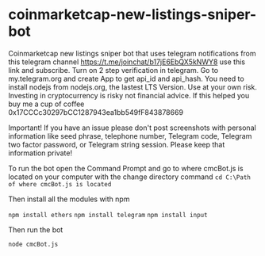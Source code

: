 # coinmarketcap-new-listings-sniper-bot
Coinmarketcap new listings sniper bot that uses 
telegram notifications from this telegram channel
https://t.me/joinchat/b17jE6EbQX5kNWY8 use this link and subscribe.
Turn on 2 step verification in telegram.
Go to my.telegram.org and create App to get api_id and api_hash.
You need to install nodejs from nodejs.org, the lastest LTS Version. 
Use at your own risk. Investing in cryptocurrency is risky not financial advice.
If this helped you buy me a cup of coffee 0x17CCCc30297bCC1287943ea1bb549fF843878669

Important! 
If you have an issue please don't post screenshots with personal information like seed phrase, telephone number, Telegram code, Telegram two factor password, or Telegram string session. Please keep that information private!

To run the bot open the Command Prompt and go to where cmcBot.js is located on your computer with the change directory command 
```cd C:\Path of where cmcBot.js is located```

Then install all the modules with npm

```npm install ethers```
```npm install telegram```
```npm install input```

Then run the bot

```node cmcBot.js```
